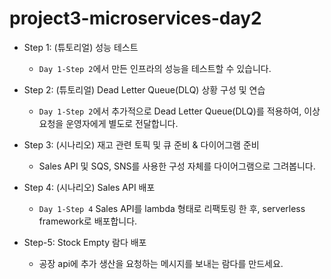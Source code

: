 # project3-microservices-day2

- Step 1: (튜토리얼) 성능 테스트
  - `Day 1-Step 2`에서 만든 인프라의 성능을 테스트할 수 있습니다.

- Step 2: (튜토리얼) Dead Letter Queue(DLQ) 상황 구성 및 연습
  - `Day 1-Step 2`에서 추가적으로 Dead Letter Queue(DLQ)를 적용하여, 이상 요청을 운영자에게 별도로 전달합니다.

- Step 3: (시나리오) 재고 관련 토픽 및 큐 준비 & 다이어그램 준비
  - Sales API 및 SQS, SNS를 사용한 구성 자체를 다이어그램으로 그려봅니다.

- Step 4: (시나리오) Sales API 배포
  - `Day 1-Step 4` Sales API를 lambda 형태로 리팩토링 한 후, serverless framework로 배포합니다.

- Step-5: Stock Empty 람다 배포
  - 공장 api에 추가 생산을 요청하는 메시지를 보내는 람다를 만드세요.
